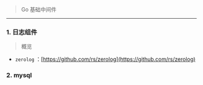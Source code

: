 > Go 基础中间件

---



### 1. 日志组件

> 概览

- `zerolog` ：[https://github.com/rs/zerolog](https://github.com/rs/zerolog) 

### 2. mysql



